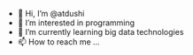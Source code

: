 - 👋 Hi, I’m @atdushi
- 👀 I’m interested in programming
- 🌱 I’m currently learning big data technologies
- 📫 How to reach me ...

<!---
atdushi/atdushi is a ✨ special ✨ repository because its `README.md` (this file) appears on your GitHub profile.
You can click the Preview link to take a look at your changes.
--->
